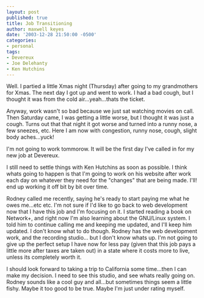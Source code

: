```yaml
---
layout: post
published: true
title: Job Transitioning
author: maxwell keyes
date: '2003-12-28 21:50:00 -0500'
categories:
- personal
tags:
- Devereux
- Joe Delehanty
- Ken Hutchins
---
```


Well. I partied a little Xmas night (Thursday) after going to my grandmothers for Xmas. The next day I got up and went
to work. I had a bad cough, but I thought it was from the cold air...yeah...thats the ticket.

Anyway, work wasn't so bad because we just sat watching movies on call. Then Saturday came, I was getting a little
worse, but I thought it was just a cough. Turns out that that night it got worse and turned into a runny nose, a few
sneezes, etc. Here I am now with congestion, runny nose, cough, slight body aches...yuck!

I'm not going to work tommorow. It will be the first day I've called in for my new job at Devereux.

I still need to settle things with Ken Hutchins as soon as possible. I think whats going to happen is that I'm going
to work on his website after work each day on whatever they need for the "changes" that are being made. I'll! end up
working it off bit by bit over time.

Rodney called me recently, saying he's ready to start paying me what he owes me...etc etc. I'm not sure if I'd like to
go back to web development now that I have this job and I'm focusing on it. I started reading a book on Network+, and
right now I'm also learning about the GNU/Linux system. I told him to continue calling me and keeping me updated, and
I'll keep him updated. I don't know what to do though. Rodney has the web development work, and the recording studio...
but I don't know whats up. I'm not going to give up the perfect setup I have now for less pay (given that this job pays
a little more after taxes are taken out) in a state where it costs more to live, unless its completely worth it.

I should look forward to taking a trip to California some time...then I can make my decision. I need to see this studio,
and see whats really going on. Rodney sounds like a cool guy and all...but sometimes things seem a little fishy. Maybe
it too good to be true. Maybe I'm just under rating myself.
